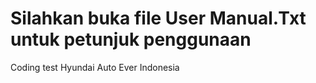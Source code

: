 # Silahkan buka file User Manual.Txt untuk petunjuk penggunaan
Coding test Hyundai Auto Ever Indonesia


